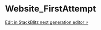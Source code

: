 # Website_FirstAttempt

[Edit in StackBlitz next generation editor ⚡️](https://stackblitz.com/~/github.com/ayyanzia/Website_FirstAttempt)